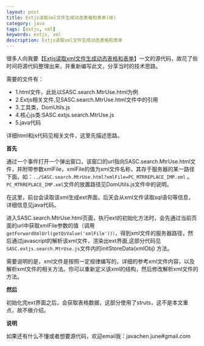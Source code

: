 ```yaml
---
layout: post
title: Extjs读取xml文件生成动态表格和表单(续)
category: java
tags: [extjs, xml]
keywords: extjs, xml
description: Extjs读取xml文件生成动态表格和表单
---
```


很多人向我要【[Extjs读取xml文件生成动态表格和表单](/javascript/2009/10/22/ext_readxml_in_bjsasc_wuzi/)】一文的源代码，故花了些时间将源代码整理出来，并重新编写此文，分享当时的技术思路。

需要的文件有：

- 1.html文件，此处以SASC.search.MtrUse.html为例
- 2.Extjs相关文件,见SASC.search.MtrUse.html文件中的引用
- 3.工具类，DomUtils.js
- 4.核心js类:SASC.extjs.search.MtrUse.js
- 5.java代码

详细html和js代码见相关文件，这里先描述思路。

<strong>首先</strong>

通过一个事件打开一个弹出窗口，该窗口的url指向SASC.search.MtrUse.html文件，并附带参数xmlFile，xmlFile的值为xml文件名称，其存于服务器的某一路径下面。如：`../SASC.search.MtrUse.html?xmlFile=PC_MTRREPLACE_IMP.xml` 。`PC_MTRREPLACE_IMP.xml`文件的放置路径见DomUtils.js文件中的说明。

在这里，前台会读取该xml生成ext界面，后天会从xml文件读取sql语句等信息，详细信息见java代码。

进入SASC.search.MtrUse.html页面，执行ext的初始化方法时，会先通过当前页面的url中获取xmlFile参数的值（调用`getForwardXmlUrl(getQsValue('xmlFile'))）`，得到xml文件的服务器路径，然后通过javascript的解析该xml文件，渲染出ext界面,这部分代码见`SASC.extjs.search.MtrUse.js`文件内的initStoreData(xmlObj) 方法。

需要说明的是，xml文件是按照一定规律编写的，详细的参考xml文件内容，以及解析xml文件的相关方法。你可以重新定义该xml的结构，然后修改解析xml文件的方法。

<strong>然后</strong>

初始化完ext界面之后，会获取表格数据，这部分使用了struts，这不是本文重点，故不做介绍。

<strong>说明</strong>

如果还有什么不懂或者想要源代码，欢迎email我：javachen.june#gmail.com
